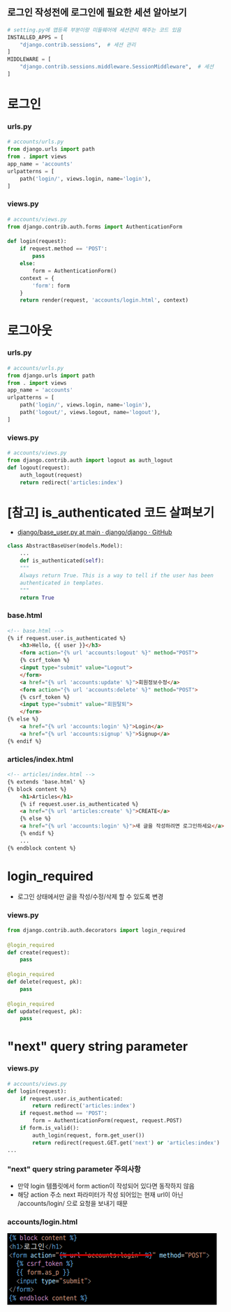 ## 로그인 작성전에 로그인에 필요한 세션 알아보기

```python
# setting.py에 앱등록 부분이랑 미들웨어에 세션관리 해주는 코드 있음
INSTALLED_APPS = [
	"django.contrib.sessions",  # 세션 관리
]
MIDDLEWARE = [
	"django.contrib.sessions.middleware.SessionMiddleware",  # 세션
]
```



# 로그인

### urls.py

```python
# accounts/urls.py
from django.urls import path
from . import views
app_name = 'accounts'
urlpatterns = [
	path('login/', views.login, name='login'),
]
```

### views.py

```python
# accounts/views.py
from django.contrib.auth.forms import AuthenticationForm

def login(request):
	if request.method == 'POST':
		pass
	else:
		form = AuthenticationForm()
	context = {
		'form': form
	}
	return render(request, 'accounts/login.html', context)
```



# 로그아웃

### urls.py

```python
# accounts/urls.py
from django.urls import path
from . import views
app_name = 'accounts'
urlpatterns = [
	path('login/', views.login, name='login'),
	path('logout/', views.logout, name='logout'),
]
```

### views.py

```python
# accounts/views.py
from django.contrib.auth import logout as auth_logout
def logout(request):
	auth_logout(request)
	return redirect('articles:index')
```



# [참고] is_authenticated 코드 살펴보기

- [django/base_user.py at main · django/django · GitHub](https://github.com/django/django/blob/main/django/contrib/auth/base_user.py#L56)

```python
class AbstractBaseUser(models.Model):
	...
	def is_authenticated(self):
	"""
	Always return True. This is a way to tell if the user has been
	authenticated in templates.
	"""
	return True
```



### base.html

```html
<!-- base.html -->
{% if request.user.is_authenticated %}
	<h3>Hello, {{ user }}</h3>
	<form action="{% url 'accounts:logout' %}" method="POST">
	{% csrf_token %}
	<input type="submit" value="Logout">
	</form>
	<a href="{% url 'accounts:update' %}">회원정보수정</a>
	<form action="{% url 'accounts:delete' %}" method="POST">
	{% csrf_token %}
	<input type="submit" value="회원탈퇴">
	</form>
{% else %}
	<a href="{% url 'accounts:login' %}">Login</a>
	<a href="{% url 'accounts:signup' %}">Signup</a>
{% endif %}
```

### articles/index.html

```html
<!-- articles/index.html -->
{% extends 'base.html' %}
{% block content %}
	<h1>Articles</h1>
	{% if request.user.is_authenticated %}
	<a href="{% url 'articles:create' %}">CREATE</a>
	{% else %}
	<a href="{% url 'accounts:login' %}">새 글을 작성하려면 로그인하세요</a>
	{% endif %}
	...
{% endblock content %}
```



# login_required

- 로그인 상태에서만 글을 작성/수정/삭제 할 수 있도록 변경

### views.py

```python
from django.contrib.auth.decorators import login_required

@login_required
def create(request):
	pass

@login_required
def delete(request, pk):
	pass

@login_required
def update(request, pk):
	pass
```



# "next" query string parameter 

### views.py

```python
# accounts/views.py
def login(request):
	if request.user.is_authenticated:
		return redirect('articles:index')
	if request.method == 'POST':
		form = AuthenticationForm(request, request.POST)
	if form.is_valid():
		auth_login(request, form.get_user())
		return redirect(request.GET.get('next') or 'articles:index')
...
```



### "next" query string parameter 주의사항

- 만약 login 템플릿에서 form action이 작성되어 있다면 동작하지 않음 
- 해당 action 주소 next 파라미터가 작성 되어있는 현재 url이 아닌 /accounts/login/ 으로 요청을 보내기 때문

### accounts/login.html

![image-20221012175103985](../Markdown.assets/image-20221012175103985.png)
